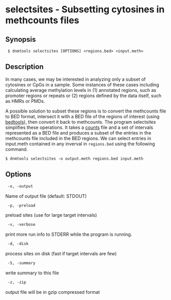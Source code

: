 # selectsites - Subsetting cytosines in methcounts files

## Synopsis
```shell
 $ dnmtools selectsites [OPTIONS] <regions.bed> <input.meth>
```

## Description

In many cases, we may be interested in analyzing only a subset of
cytosines or CpGs in a sample. Some instances of these cases including
calculating average methylation levels in (1) annotated regions, such
as promoter regions or repeats or (2) regions defined by the data
itself, such as HMRs or PMDs.

A possible solution to subset these regions is to convert the
methcounts file to BED format, intersect it with a BED file of the
regions of interest (using
[bedtools](https://bedtools.readthedocs.io)), then convert it back to
methcounts. The program selectsites simplifies these operations. It
takes a [counts](../counts) file and a set of intervals
represented as a BED file and produces a subset of the entries in the
methcounts file included in the BED regions. We can select entries in
input.meth contained in any inverval in `regions.bed` using the
following command.

```shell
$ dnmtools selectsites -o output.meth regions.bed input.meth
```

## Options

```txt
 -o, -output
```
Name of output file (default: STDOUT)

```txt
 -p, -preload
```
preload sites (use for large target intervals)

```txt
 -v, -verbose
```
print more run info to STDERR while the program is running.

```txt
 -d, -disk
```
process sites on disk (fast if target intervals are few)

```txt
 -S, -summary
```
write summary to this file

```txt
 -z, -zip
```
output file will be in gzip compressed format
